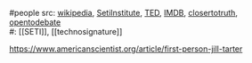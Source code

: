 #people 
src: [wikipedia](https://en.wikipedia.org/wiki/Jill_Tarter), [SetiInstitute](https://www.seti.org/our-scientists/jill-tarter), [TED](https://www.ted.com/speakers/jill_cornell_tarter), [IMDB](https://www.imdb.com/name/nm3369551/), [closertotruth](https://closertotruth.com/contributor/jill-tarter/), [opentodebate](https://opentodebate.org/debaters/jill-tarter/)  
#: [[SETI]], [[technosignature]] 

https://www.americanscientist.org/article/first-person-jill-tarter

